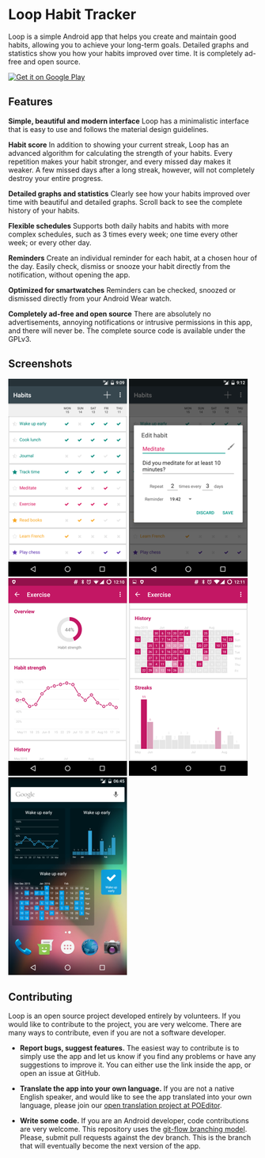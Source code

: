 # Loop Habit Tracker

Loop is a simple Android app that helps you create and maintain good habits, allowing you to achieve your long-term goals. Detailed graphs and statistics show you how your habits improved over time. It is completely ad-free and open source.

<a href="https://play.google.com/store/apps/details?id=org.isoron.uhabits&utm_source=global_co&utm_medium=prtnr&utm_content=Mar2515&utm_campaign=PartBadge&pcampaignid=MKT-AC-global-none-all-co-pr-py-PartBadges-Oct1515-1"><img alt="Get it on Google Play" src="https://play.google.com/intl/en_us/badges/images/apps/en-play-badge-border.png" width="200px"/></a>

## Features

<b>Simple, beautiful and modern interface</b>
Loop has a minimalistic interface that is easy to use and follows the material design guidelines.

<b>Habit score</b>
In addition to showing your current streak, Loop has an advanced algorithm for calculating the strength of your habits. Every repetition makes your habit stronger, and every missed day makes it weaker. A few missed days after a long streak, however, will not completely destroy your entire progress.

<b>Detailed graphs and statistics</b>
Clearly see how your habits improved over time with beautiful and detailed graphs. Scroll back to see the complete history of your habits.

<b>Flexible schedules</b>
Supports both daily habits and habits with more complex schedules, such as 3 times every week; one time every other week; or every other day.

<b>Reminders</b>
Create an individual reminder for each habit, at a chosen hour of the day. Easily check, dismiss or snooze your habit directly from the notification, without opening the app.

<b>Optimized for smartwatches</b>
Reminders can be checked, snoozed or dismissed directly from your Android Wear watch.

<b>Completely ad-free and open source</b>
There are absolutely no advertisements, annoying notifications or intrusive permissions in this app, and there will never be. The complete source code is available under the GPLv3.

## Screenshots

[![Main screen][screen1th]][screen1]
[![Edit habit][screen2th]][screen2]
[![Habit strength][screen3th]][screen3]
[![Habit history and streaks][screen4th]][screen4]
[![Widgets][screen5th]][screen5]

## Contributing

Loop is an open source project developed entirely by volunteers. If you would like to
contribute to the project, you are very welcome. There are many ways to contribute,
even if you are not a software developer.

* **Report bugs, suggest features.** The easiest way to contribute is to simply
  use the app and let us know if you find any problems or have any suggestions to improve
  it. You can either use the link inside the app, or open an issue at GitHub.

* **Translate the app into your own language.** If you are not a native English speaker, and would
  like to see the app translated into your own language, please join our [open translation project
  at POEditor][poedit].

* **Write some code.** If you are an Android developer, code contributions are very welcome. This
  repository uses the [git-flow branching model][gitflow]. Please, submit pull requests against the
  dev branch. This is the branch that will eventually become the next version of the app.


[screen1]: screenshots/original/uhabits1.png
[screen2]: screenshots/original/uhabits2.png
[screen3]: screenshots/original/uhabits3.png
[screen4]: screenshots/original/uhabits4.png
[screen5]: screenshots/original/uhabits5.png
[screen1th]: screenshots/thumbs/uhabits1.png
[screen2th]: screenshots/thumbs/uhabits2.png
[screen3th]: screenshots/thumbs/uhabits3.png
[screen4th]: screenshots/thumbs/uhabits4.png
[screen5th]: screenshots/thumbs/uhabits5.png
[poedit]: https://poeditor.com/join/project/8DWX5pfjS0
[gitflow]: http://nvie.com/posts/a-successful-git-branching-model/
